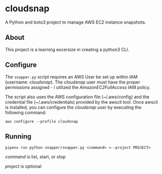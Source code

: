 # cloudsnap

A Python and boto3 project to manage AWS EC2 instance snapshots.

## About

This project is a learning excersize in creating a python3 CLI.

## Configure

The `snapper.py` script requires an AWS User be set up within IAM (username: *cloudsnap*). The *cloudsnap* user must have the proper permissions assigned - I utilized the *AmazonEC2FullAccess* IAM policy.

The script also uses the AWS configuration file (\~/.aws/config) and the credential file (\~/.aws/credentials) provided by the awscli tool. Once awscli is installed, you can configure the *cloudsnap* user by executing the following command: 

    aws configure --profile cloudsnap

## Running

`pipenv run python snapper/snapper.py <command> <--project PROJECT>`

*command* is list, start, or stop

*project* is optional


